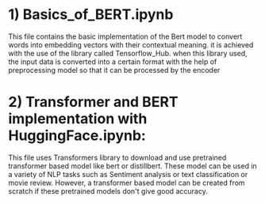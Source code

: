 # 1) Basics_of_BERT.ipynb

This file contains the basic implementation of the Bert model to convert words into embedding vectors with their contextual meaning.  it is achieved with the use of the library called Tensorflow_Hub. when this library used, the input data is converted into a certain format with the help of preprocessing model so that it can be processed by the encoder

# 2) Transformer and BERT implementation with HuggingFace.ipynb:

This file uses Transformers library to download and use pretrained transformer based model like bert or distillbert. These model can be used in a variety of NLP tasks such as Sentiment analysis or text classification or movie review. However, a transformer based model can be created from scratch if these pretrained models don't give good accuracy. 


